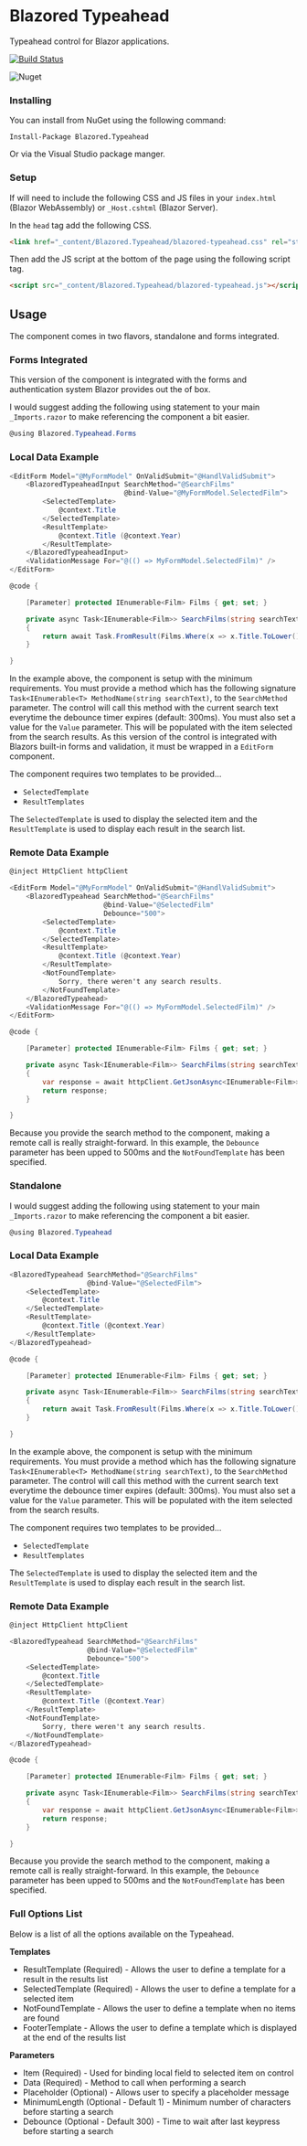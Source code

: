 # Blazored Typeahead
Typeahead control for Blazor applications.

[![Build Status](https://dev.azure.com/blazored/Typeahead/_apis/build/status/Blazored.Typeahead?branchName=master)](https://dev.azure.com/blazored/Typeahead/_build/latest?definitionId=10&branchName=master)

![Nuget](https://img.shields.io/nuget/v/blazored.typeahead.svg)

### Installing

You can install from NuGet using the following command:

`Install-Package Blazored.Typeahead`

Or via the Visual Studio package manger.

### Setup
If will need to include the following CSS and JS files in your `index.html` (Blazor WebAssembly) or `_Host.cshtml` (Blazor Server).

In the `head` tag add the following CSS.

```html
<link href="_content/Blazored.Typeahead/blazored-typeahead.css" rel="stylesheet" />
```

Then add the JS script at the bottom of the page using the following script tag.

```html
<script src="_content/Blazored.Typeahead/blazored-typeahead.js"></script>
```

## Usage
The component comes in two flavors, standalone and forms integrated.

### Forms Integrated
This version of the component is integrated with the forms and authentication system Blazor provides out the of box. 

I would suggest adding the following using statement to your main `_Imports.razor` to make referencing the component a bit easier.

```cs
@using Blazored.Typeahead.Forms
```

### Local Data Example
```cs
<EditForm Model="@MyFormModel" OnValidSubmit="@HandlValidSubmit">
    <BlazoredTypeaheadInput SearchMethod="@SearchFilms"
                            @bind-Value="@MyFormModel.SelectedFilm">
        <SelectedTemplate>
            @context.Title
        </SelectedTemplate>
        <ResultTemplate>
            @context.Title (@context.Year)
        </ResultTemplate>
    </BlazoredTypeaheadInput>
    <ValidationMessage For="@(() => MyFormModel.SelectedFilm)" />
</EditForm>

@code {

    [Parameter] protected IEnumerable<Film> Films { get; set; }

    private async Task<IEnumerable<Film>> SearchFilms(string searchText) 
    {
        return await Task.FromResult(Films.Where(x => x.Title.ToLower().Contains(searchText.ToLower())).ToList());
    }

}
```
In the example above, the component is setup with the minimum requirements. You must provide a method which has the following signature `Task<IEnumerable<T> MethodName(string searchText)`, to the `SearchMethod` parameter. The control will call this method with the current search text everytime the debounce timer expires (default: 300ms). You must also set a value for the `Value` parameter. This will be populated with the item selected from the search results. As this version of the control is integrated with Blazors built-in forms and validation, it must be wrapped in a `EditForm` component.

The component requires two templates to be provided...

- `SelectedTemplate`
- `ResultTemplates`

The `SelectedTemplate` is used to display the selected item and the `ResultTemplate` is used to display each result in the search list.


### Remote Data Example

```cs
@inject HttpClient httpClient

<EditForm Model="@MyFormModel" OnValidSubmit="@HandlValidSubmit">
    <BlazoredTypeahead SearchMethod="@SearchFilms"
                       @bind-Value="@SelectedFilm"
                       Debounce="500">
        <SelectedTemplate>
            @context.Title
        </SelectedTemplate>
        <ResultTemplate>
            @context.Title (@context.Year)
        </ResultTemplate>
        <NotFoundTemplate>
            Sorry, there weren't any search results.
        </NotFoundTemplate>
    </BlazoredTypeahead>
    <ValidationMessage For="@(() => MyFormModel.SelectedFilm)" />
</EditForm>

@code {

    [Parameter] protected IEnumerable<Film> Films { get; set; }

    private async Task<IEnumerable<Film>> SearchFilms(string searchText) 
    {
        var response = await httpClient.GetJsonAsync<IEnumerable<Film>>($"https://allfilms.com/api/films/?title={searchText}");
        return response;
    }

}
```
Because you provide the search method to the component, making a remote call is really straight-forward. In this example, the `Debounce` parameter has been upped to 500ms and the `NotFoundTemplate` has been specified.

### Standalone
I would suggest adding the following using statement to your main `_Imports.razor` to make referencing the component a bit easier.

```cs
@using Blazored.Typeahead
```

### Local Data Example
```cs
<BlazoredTypeahead SearchMethod="@SearchFilms"
                   @bind-Value="@SelectedFilm">
    <SelectedTemplate>
        @context.Title
    </SelectedTemplate>
    <ResultTemplate>
        @context.Title (@context.Year)
    </ResultTemplate>
</BlazoredTypeahead>

@code {

    [Parameter] protected IEnumerable<Film> Films { get; set; }

    private async Task<IEnumerable<Film>> SearchFilms(string searchText) 
    {
        return await Task.FromResult(Films.Where(x => x.Title.ToLower().Contains(searchText.ToLower())).ToList());
    }

}
```
In the example above, the component is setup with the minimum requirements. You must provide a method which has the following signature `Task<IEnumerable<T> MethodName(string searchText)`, to the `SearchMethod` parameter. The control will call this method with the current search text everytime the debounce timer expires (default: 300ms). You must also set a value for the `Value` parameter. This will be populated with the item selected from the search results.

The component requires two templates to be provided...

- `SelectedTemplate`
- `ResultTemplates`

The `SelectedTemplate` is used to display the selected item and the `ResultTemplate` is used to display each result in the search list.


### Remote Data Example

```cs
@inject HttpClient httpClient

<BlazoredTypeahead SearchMethod="@SearchFilms"
                   @bind-Value="@SelectedFilm"
                   Debounce="500">
    <SelectedTemplate>
        @context.Title
    </SelectedTemplate>
    <ResultTemplate>
        @context.Title (@context.Year)
    </ResultTemplate>
    <NotFoundTemplate>
        Sorry, there weren't any search results.
    </NotFoundTemplate>
</BlazoredTypeahead>

@code {

    [Parameter] protected IEnumerable<Film> Films { get; set; }

    private async Task<IEnumerable<Film>> SearchFilms(string searchText) 
    {
        var response = await httpClient.GetJsonAsync<IEnumerable<Film>>($"https://allfilms.com/api/films/?title={searchText}");
        return response;
    }

}
```
Because you provide the search method to the component, making a remote call is really straight-forward. In this example, the `Debounce` parameter has been upped to 500ms and the `NotFoundTemplate` has been specified.


### Full Options List
Below is a list of all the options available on the Typeahead.

**Templates**

- ResultTemplate (Required) - Allows the user to define a template for a result in the results list
- SelectedTemplate (Required) - Allows the user to define a template for a selected item
- NotFoundTemplate - Allows the user to define a template when no items are found
- FooterTemplate - Allows the user to define a template which is displayed at the end of the results list

**Parameters**

- Item (Required) - Used for binding local field to selected item on control
- Data (Required) - Method to call when performing a search
- Placeholder (Optional) - Allows user to specify a placeholder message
- MinimumLength (Optional - Default 1) - Minimum number of characters before starting a search
- Debounce (Optional - Default 300) - Time to wait after last keypress before starting a search

